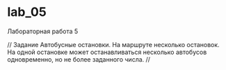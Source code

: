 # lab_05
Лабораторная работа 5

// Задание
Автобусные остановки. На маршруте несколько остановок. На одной
остановке может останавливаться несколько автобусов одновременно,
но не более заданного числа.
//
